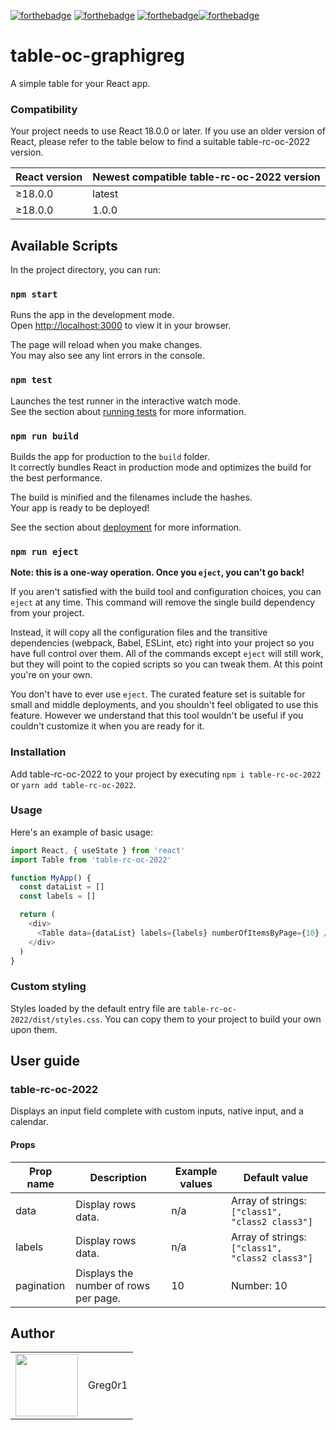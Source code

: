 [![forthebadge](https://forthebadge.com/images/badges/cc-0.svg)](https://forthebadge.com) [![forthebadge](https://forthebadge.com/images/badges/made-with-javascript.svg)](https://forthebadge.com) [![forthebadge](https://forthebadge.com/images/badges/uses-css.svg)](https://forthebadge.com)[![forthebadge](https://forthebadge.com/images/badges/uses-git.svg)](https://forthebadge.com)

# table-oc-graphigreg

A simple table for your React app.

### Compatibility

Your project needs to use React 18.0.0 or later. If you use an older version of React, please refer to the table below to find a suitable table-rc-oc-2022 version.

| React version | Newest compatible table-rc-oc-2022 version |
| ------------- | ------------------------------------------ |
| ≥18.0.0       | latest                                     |
| ≥18.0.0       | 1.0.0                                      |

## Available Scripts

In the project directory, you can run:

### `npm start`

Runs the app in the development mode.\
Open [http://localhost:3000](http://localhost:3000) to view it in your browser.

The page will reload when you make changes.\
You may also see any lint errors in the console.

### `npm test`

Launches the test runner in the interactive watch mode.\
See the section about [running tests](https://facebook.github.io/create-react-app/docs/running-tests) for more information.

### `npm run build`

Builds the app for production to the `build` folder.\
It correctly bundles React in production mode and optimizes the build for the best performance.

The build is minified and the filenames include the hashes.\
Your app is ready to be deployed!

See the section about [deployment](https://facebook.github.io/create-react-app/docs/deployment) for more information.

### `npm run eject`

**Note: this is a one-way operation. Once you `eject`, you can't go back!**

If you aren't satisfied with the build tool and configuration choices, you can `eject` at any time. This command will remove the single build dependency from your project.

Instead, it will copy all the configuration files and the transitive dependencies (webpack, Babel, ESLint, etc) right into your project so you have full control over them. All of the commands except `eject` will still work, but they will point to the copied scripts so you can tweak them. At this point you're on your own.

You don't have to ever use `eject`. The curated feature set is suitable for small and middle deployments, and you shouldn't feel obligated to use this feature. However we understand that this tool wouldn't be useful if you couldn't customize it when you are ready for it.

### Installation

Add table-rc-oc-2022 to your project by executing `npm i table-rc-oc-2022` or `yarn add table-rc-oc-2022`.

### Usage

Here's an example of basic usage:

```js
import React, { useState } from 'react'
import Table from 'table-rc-oc-2022'

function MyApp() {
  const dataList = []
  const labels = []

  return (
    <div>
      <Table data={dataList} labels={labels} numberOfItemsByPage={10} />
    </div>
  )
}
```

### Custom styling

Styles loaded by the default entry file are `table-rc-oc-2022/dist/styles.css`. You can copy them to your project to build your own upon them.

## User guide

### table-rc-oc-2022

Displays an input field complete with custom inputs, native input, and a calendar.

#### Props

| Prop name  | Description                           | Example values | Default value                                   |
| ---------- | ------------------------------------- | -------------- | ----------------------------------------------- |
| data       | Display rows data.                    | n/a            | Array of strings: `["class1", "class2 class3"]` |
| labels     | Display rows data.                    | n/a            | Array of strings: `["class1", "class2 class3"]` |
| pagination | Displays the number of rows per page. | 10             | Number: 10                                      |

## Author

<table>
  <tr>
    <td>
      <img src="https://github.com/greg0r1.png?s=100" width="100">
    </td>
    <td>
      Greg0r1
    </td>
  </tr>
</table>
